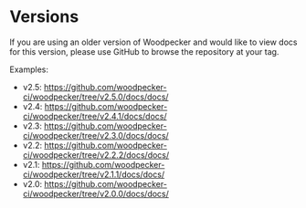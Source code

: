 # Versions

If you are using an older version of Woodpecker and would like to view docs for this version, please use GitHub to browse the repository at your tag.

Examples:

- v2.5: <https://github.com/woodpecker-ci/woodpecker/tree/v2.5.0/docs/docs/>
- v2.4: <https://github.com/woodpecker-ci/woodpecker/tree/v2.4.1/docs/docs/>
- v2.3: <https://github.com/woodpecker-ci/woodpecker/tree/v2.3.0/docs/docs/>
- v2.2: <https://github.com/woodpecker-ci/woodpecker/tree/v2.2.2/docs/docs/>
- v2.1: <https://github.com/woodpecker-ci/woodpecker/tree/v2.1.1/docs/docs/>
- v2.0: <https://github.com/woodpecker-ci/woodpecker/tree/v2.0.0/docs/docs/>
